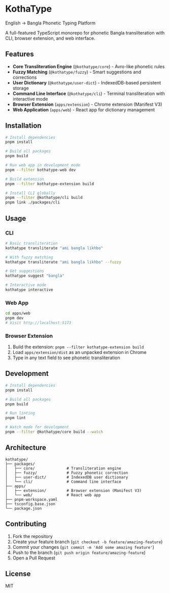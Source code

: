 # KothaType

English → Bangla Phonetic Typing Platform

A full-featured TypeScript monorepo for phonetic Bangla transliteration with CLI, browser extension, and web interface.

## Features

- **Core Transliteration Engine** (`@kothatype/core`) - Avro-like phonetic rules
- **Fuzzy Matching** (`@kothatype/fuzzy`) - Smart suggestions and corrections
- **User Dictionary** (`@kothatype/user-dict`) - IndexedDB-based persistent storage
- **Command Line Interface** (`@kothatype/cli`) - Terminal transliteration with interactive mode
- **Browser Extension** (`apps/extension`) - Chrome extension (Manifest V3)
- **Web Application** (`apps/web`) - React app for dictionary management

## Installation

```bash
# Install dependencies
pnpm install

# Build all packages
pnpm build

# Run web app in development mode
pnpm --filter kothatype-web dev

# Build extension
pnpm --filter kothatype-extension build

# Install CLI globally
pnpm --filter @kothatype/cli build
pnpm link ./packages/cli
```

## Usage

### CLI

```bash
# Basic transliteration
kothatype transliterate "ami bangla likhbo"

# With fuzzy matching
kothatype transliterate "ami bangla likhbo" --fuzzy

# Get suggestions
kothatype suggest "bangla"

# Interactive mode
kothatype interactive
```

### Web App

```bash
cd apps/web
pnpm dev
# Visit http://localhost:5173
```

### Browser Extension

1. Build the extension: `pnpm --filter kothatype-extension build`
2. Load `apps/extension/dist` as an unpacked extension in Chrome
3. Type in any text field to see phonetic transliteration

## Development

```bash
# Install dependencies
pnpm install

# Build all packages
pnpm build

# Run linting
pnpm lint

# Watch mode for development
pnpm --filter @kothatype/core build --watch
```

## Architecture

```
kothatype/
├── packages/
│   ├── core/              # Transliteration engine
│   ├── fuzzy/             # Fuzzy phonetic correction
│   ├── user-dict/         # IndexedDB user dictionary
│   └── cli/               # Command line interface
├── apps/
│   ├── extension/         # Browser extension (Manifest V3)
│   └── web/               # React web app
├── pnpm-workspace.yaml
├── tsconfig.base.json
└── package.json
```

## Contributing

1. Fork the repository
2. Create your feature branch (`git checkout -b feature/amazing-feature`)
3. Commit your changes (`git commit -m 'Add some amazing feature'`)
4. Push to the branch (`git push origin feature/amazing-feature`)
5. Open a Pull Request

## License

MIT
